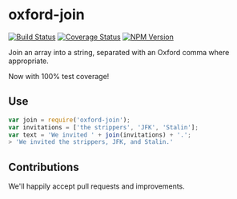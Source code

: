 # oxford-join
[![Build Status](https://img.shields.io/travis/martindale/oxford-join.svg?branch=master&style=flat-square)](https://travis-ci.org/martindale/oxford-join)
[![Coverage Status](https://img.shields.io/coveralls/martindale/oxford-join.svg?style=flat-square)](https://coveralls.io/r/martindale/oxford-join)
[![NPM Version](https://img.shields.io/npm/v/oxford-join.svg?style=flat-square)](https://www.npmjs.com/package/oxford-join)

Join an array into a string, separated with an Oxford comma where appropriate.

Now with 100% test coverage!

## Use
```js
var join = require('oxford-join');
var invitations = ['the strippers', 'JFK', 'Stalin'];
var text = 'We invited ' + join(invitations) + '.';
> 'We invited the strippers, JFK, and Stalin.'
```

## Contributions
We'll happily accept pull requests and improvements.
